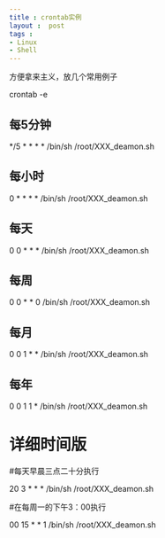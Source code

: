 ```yaml
---
title : crontab实例
layout :  post
tags : 
- Linux
- Shell
---
```

方便拿来主义，放几个常用例子

  crontab -e


每5分钟
------------------------
  */5 * * * * /bin/sh /root/XXX_deamon.sh

每小时
------------------------
  0 * * * * /bin/sh /root/XXX_deamon.sh

每天
------------------------
  0 0 * * * /bin/sh /root/XXX_deamon.sh

每周
------------------------
  0 0 * * 0 /bin/sh /root/XXX_deamon.sh

每月
------------------------
  0 0 1 * * /bin/sh /root/XXX_deamon.sh

每年
------------------------
  0 0 1 1 * /bin/sh /root/XXX_deamon.sh

详细时间版
===================

  #每天早晨三点二十分执行
  
  20 3 * * * /bin/sh /root/XXX_deamon.sh

  #在每周一的下午3：00执行
  
  00 15 * * 1 /bin/sh /root/XXX_deamon.sh




